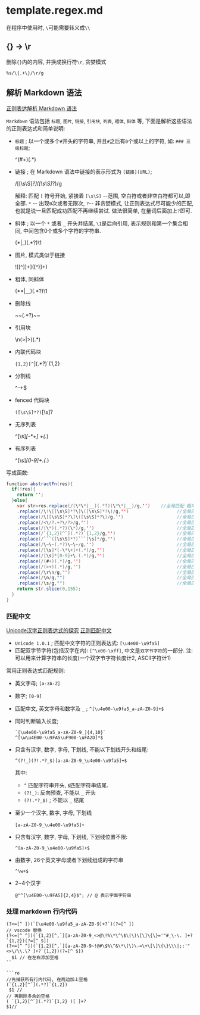 # template.regex.md

在程序中使用时, `\`可能需要转义成`\\`

## {} -> \r

删除`{}`内的内容, 并换成换行符` \r `, 贪婪模式

```reg
%s/\{.+\}/\r/g
```

## 解析 Markdown 语法

[正则表达解析 Markdown 语法](https://blog.csdn.net/weixin_33967071/article/details/91427955)

`Markdown` 语法包括 `标题`, `图片`, `链接`, `引用块`, `列表`, `粗体`, `斜体` 等, 下面是解析这些语法的正则表达式和简单说明:

+ `标题` ; 以一个或多个`#`开头的字符串, 并且`#`之后有`0`个或以上的字符, 如: `### 三级标题`;

    ^(#+)(.*)

+ 链接 ; 在 Markdown 语法中链接的表示形式为 `[链接](URL)`;

    /\[[\s\S]*?\]\([\s\S]*?\)/g

    解释:  匹配 `[` 符号开始, 紧接着 `[\s\S]` --范围, 空白符或者非空白符都可以,即全部.
    `*` -- 出现`0`次或者无限次, `?`-- 非贪婪模式, 让正则表达式尽可能少的匹配, 也就是说一旦匹配成功匹配不再继续尝试.
    做法很简单, 在量词后面加上`?`即可.
+ 斜体 ; 以一个 `*` 或者 `_` 开头并结尾, `\1`是后向引用, 表示规则和第一个集合相同, 中间包含0个或多个字符的字符串.

    (\*|_)(.*?)\1

+ 图片, 模式类似于链接

    !\[[^\]]+\]\([^\)]+\)

+ 粗体, 同斜体

    (\*\*|__)(.*?)\1

+ 删除线

    \~\~(.*?)\~\~

+ 引用块

    \n(&gt;|\>)(.*)

+ 内联代码块

    `{1,2}[^`](.*?)`{1,2}

+ 分割线

    ^-+$

+ fenced 代码块

    ```([\s\S]*?)```[\s]?

+ 无序列表

    ^[\s]*[-\*\+] +(.*)

+ 有序列表

    ^[\s]*[0-9]+\.(.*)

写成函数:

```java
function abstractFn(res){
  if(!res){
    return '';
  }else{
    var str=res.replace(/(\*\*|__)(.*?)(\*\*|__)/g,'')    //全局匹配 粗体
    .replace(/\!\[[\s\S]*?\]\([\s\S]*?\)/g,'')                  //全局匹配图片
    .replace(/\[[\s\S]*?\]\([\s\S]*?\)/g,'')                    //全局匹配连接
    .replace(/<\/?.+?\/?>/g,'')                                 //全局匹配内html标签
    .replace(/(\*)(.*?)(\*)/g,'')                               //全局匹配内联代码块
    .replace(/`{1,2}[^`](.*?)`{1,2}/g,'')                       //全局匹配内联代码块
    .replace(/```([\s\S]*?)```[\s]*/g,'')                       //全局匹配代码块
    .replace(/\~\~(.*?)\~\~/g,'')                               //全局匹配删除线
    .replace(/[\s]*[-\*\+]+(.*)/g,'')                           //全局匹配无序列表
    .replace(/[\s]*[0-9]+\.(.*)/g,'')                           //全局匹配有序列表
    .replace(/(#+)(.*)/g,'')                                    //全局匹配标题
    .replace(/(>+)(.*)/g,'')                                    //全局匹配摘要
    .replace(/\r\n/g,"")                                        //全局匹配换行
    .replace(/\n/g,"")                                          //全局匹配换行
    .replace(/\s/g,"")                                          //全局匹配空字符;
    return str.slice(0,155);
  }
}
```

### 匹配中文

[Unicode汉字正则表达式的探究](https://zhuanlan.zhihu.com/p/363555122)
[正则匹配中文](https://zhuanlan.zhihu.com/p/99790819)

+ `Unicode 1.0.1` ; 匹配中文字符的正则表达式: `[\u4e00-\u9fa5]`
+ 匹配双字节字符(包括汉字在内): `[^\x00-\xff]`, 中文是`双字节字符`的一部分.
注: 可以用来计算字符串的长度(一个双字节字符长度计2, ASCII字符计1)

常用正则表达式匹配规则:

+ 英文字母;  `[a-zA-Z]`
+ 数字; `[0-9]`
+ 匹配中文, 英文字母和数字及 `_` ; `^[\u4e00-\u9fa5_a-zA-Z0-9]+$`
+ 同时判断输入长度;

    ```re
    `[\u4e00-\u9fa5_a-zA-Z0-9_]{4,10}`
    ^[\w\u4E00-\u9FA5\uF900-\uFA2D]*$
    ```

+ 只含有汉字, 数字, 字母, 下划线, 不能以下划线开头和结尾:

    ```re
    ^(?!_)(?!.*?_$)[a-zA-Z0-9_\u4e00-\u9fa5]+$
    ```

    其中:

    + `^` 匹配字符串开头, `$`匹配字符串结尾.
    + `(?!_)`: 反向预查, 不能以 `_` 开头
    + `(?!.*?_$)` ; 不能以 `_` 结尾
+ 至少一个汉字, 数字, 字母, 下划线

    ```re
    [a-zA-Z0-9_\u4e00-\u9fa5]+　　
    ```

+ 只含有汉字, 数字, 字母, 下划线, 下划线位置不限:

    ```re
    ^[a-zA-Z0-9_\u4e00-\u9fa5]+$
    ```

+ 由数字, 26个英文字母或者下划线组成的字符串

    ```re
    ^\w+$
    ```

+ 2~4个汉字

    ```re
    @"^[\u4E00-\u9FA5]{2,4}$"; // @ 表示字面字符串
    ```

### 处理 markdown 行内代码

```re
(?<=[^ ])(`[\u4e00-\u9fa5_a-zA-Z0-9]+?`)(?=[^ ])
// vscode 替换
(?<=[^ ^])(`{1,2}[^,`][a-zA-Z0-9_<>@\!%\*\^\$\(\)\[\]\{\}='"#_\-\. ]+?`{1,2})(?=[^ $])
(?<=[^ ^])(`{1,2}[^,`][a-zA-Z0-9~!@#\$%\^&\*\(\)\-=\+\[\]\{\}\\\|;:'"<>\/\\.\? ]+?`{1,2})(?=[^ $])
  $1 // 在左右添加空格
``

```re
//先捕获所有行内代码, 在两边加上空格
(`{1,2}[^`](.*?)`{1,2})
 $1 //
// 再删除多余的空格
( `{1,2}[^`](.*?)`{1,2} )[ ]+?
$1//
```
